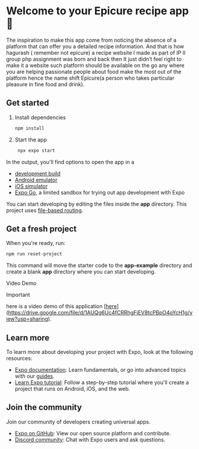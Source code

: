 # Welcome to your Epicure recipe app 👋
The inspiration to make this app come from noticing the absence of a platform that can offer you a detailed recipe information. And that is how hagurash ( remember not epicure) a recipe website I made as part of IP II group php assignment was born and back then It just didn’t feel right to make it a website such platform should be available on the go any where you are helping passionate people about food make the most out of the platform hence the name shift Epicure(a person who takes particular pleasure in fine food and drink).

## Get started

1. Install dependencies

   ```bash
   npm install
   ```

2. Start the app

   ```bash
    npx expo start
   ```

In the output, you'll find options to open the app in a

- [development build](https://docs.expo.dev/develop/development-builds/introduction/)
- [Android emulator](https://docs.expo.dev/workflow/android-studio-emulator/)
- [iOS simulator](https://docs.expo.dev/workflow/ios-simulator/)
- [Expo Go](https://expo.dev/go), a limited sandbox for trying out app development with Expo

You can start developing by editing the files inside the **app** directory. This project uses [file-based routing](https://docs.expo.dev/router/introduction).

## Get a fresh project

When you're ready, run:

```bash
npm run reset-project
```

This command will move the starter code to the **app-example** directory and create a blank **app** directory where you can start developing.

Video Demo
>[!IMPORTANT]
>here is a video demo of this application [[here](https://docs.google.com/presentation/d/1fYSPUhvcgNUkDhMUexoxtBYGL-hkLwP2rAlv8t9O6xI/edit#slide=id.g30ff370612f_2_122)](https://drive.google.com/file/d/1AUQg6Uc4fCRRhgFjEV8tcPBpO4oYcH1g/view?usp=sharing).

## Learn more

To learn more about developing your project with Expo, look at the following resources:

- [Expo documentation](https://docs.expo.dev/): Learn fundamentals, or go into advanced topics with our [guides](https://docs.expo.dev/guides).
- [Learn Expo tutorial](https://docs.expo.dev/tutorial/introduction/): Follow a step-by-step tutorial where you'll create a project that runs on Android, iOS, and the web.

## Join the community

Join our community of developers creating universal apps.

- [Expo on GitHub](https://github.com/expo/expo): View our open source platform and contribute.
- [Discord community](https://chat.expo.dev): Chat with Expo users and ask questions.
